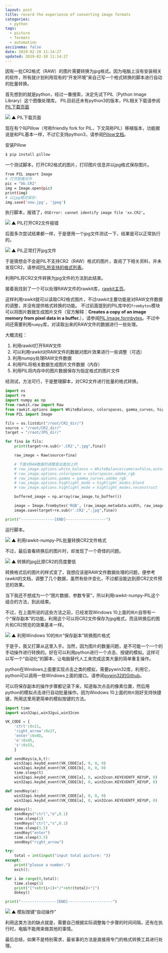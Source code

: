 ```yaml
---
layout: post
title: record the experience of converting image formats
categories:
  - python
tags:
  - picture
  - formats
  - automation
asciinema: false
date: 2019-02-10 11:14:27
updated: 2019-02-10 11:14:27
---
```


因有一批CR2格式（RAW）的图片需要转换为jpg格式。因为电脑上没有安装相关的软件，所有就计划利用现有的“开发环境”来自己写一个格式转换的脚本进行自动的批量转换。

<!-- more -->

首先想到的就是python，经过一番搜索，决定先试下PIL（Python Image Library）这个图像处理库。
PIL目前还未有python3的版本，PIL相关下载请参阅[PIL下载页面](http://pythonware.com/products/pil/)

![](/2019-02/record-the-experience-of-converting-image-formats/20190210_pil_down_page.png)
▲ PIL下载页面

现在有个叫Pillow（号称friendly fork for PIL，下文简称PIL）移植版本，功能据说是和PIL基本一样，不过它支持python3，请参阅[Pillow文档](https://pillow.readthedocs.io/en/stable/index.html)。

安装Pillow

``` bash
$ pip install pillow
```

一个测试脚本，打开CR2格式的图片，打印图片信息并以jpg格式保存图片。

``` bash
from PIL import Image
# 打开图像文件
pic = "bb.CR2"
img = Image.open(pic)
print(img)
# 以jpg格式保存:
img.save('new.jpg', 'jpeg')
```

执行脚本，报错了，`OSError: cannot identify image file 'xx.CR2'`。

![](/2019-02/record-the-experience-of-converting-image-formats/20190210_pil_cr2.png)
▲ PIL打开CR2文件报错

后面多次尝试结果都一样，于是便用一个jpg文件测试一下，结果是可以正常执行的。

![](/2019-02/record-the-experience-of-converting-image-formats/20190210_pil_jpg.png)
▲ PIL正常打开jpg文件

于是猜想会不会是PIL不支持CR2（RAW）格式的图片，查阅了下相关资料，并未发现CR2，请参阅[PIL所支持的格式列表](https://pillow.readthedocs.io/en/stable/handbook/image-file-formats.html)。

利用PIL将CR2文件转换为jpg文件的方法到此结束。

接着我找到了一个可以处理RAW文件的rawkit库，[rawkit主页](https://rawkit.readthedocs.io/en/v0.6.0/index.html)。

这样利用rawkit就可以读取CR2格式图片，不过rawkit主要功能是对RAW文件数据的调整，并没有提供格式转换的功能。
不过前面提到的PIL库中的`frombytes`模块可以将图片数据生成图片文件（官方解释：**Creates a copy of an image memory from pixel data in a buffer.**），请参阅[PIL.Image.formbytes](https://pillow.readthedocs.io/en/stable/reference/Image.html#PIL.Image.frombytes)。不过中间还需要利用`numpy`库，对读取出来的RAW文件的数据进行一些处理。

大概流程：

1. 利用rawkit打开RAW文件
2. 可以利用rawkit对RAW文件的数据对图片效果进行一些调整（可选）
3. 利用numpy处理RAW文件数据
4. 利用PIL将相关数据生成图片文件数据（内存）
5. 利用PIL将内存中的图片数据保存为指定格式的图片文件

经测试，方法可行，于是整理脚本，对CR2文件进行批量的格式转换。

``` python
import os
import re
import numpy as np
from rawkit.raw import Raw
from rawkit.options import WhiteBalance, colorspaces, gamma_curves, highlight_modes
from PIL import Image

fils = os.listdir("/root/CR2_dir/")
source = "/root/CR2_dir/"
target = "/root/JPG_dir/"

for fina in fils:
    print(target+re.sub(r'.CR2',".jpg",fina))

    raw_image = Raw(source+fina)

    # 下面对RAW数据的调整是后面加上的
    # raw_image.options.white_balance = WhiteBalance(camera=False,auto=True)
    # raw_image.options.colorspace = colorspaces.adobe_rgb
    # raw_image.options.gamma = gamma_curves.adobe_rgb
    # raw_image.options.highlight_mode = highlight_modes.blend
    # raw_image.options.highlight_mode = highlight_modes.reconstruct

    buffered_image = np.array(raw_image.to_buffer())

    image = Image.frombytes('RGB', (raw_image.metadata.width, raw_image.metadata.height), buffered_image)
    image.save(target+re.sub(r'.CR2',".jpg",fina))

print("---------------[END]------------------")
```

运行脚本。

![](/2019-02/record-the-experience-of-converting-image-formats/20190210_pil_rawkit.png)
▲ 利用rawkit-numpy-PIL批量转换CR2文件格式

不过，最后查看转换后的图片时，却发现了一个奇怪的问题。

![](/2019-02/record-the-experience-of-converting-image-formats/20190210_cr2_jpg.png)
▲ 转换的jpg比原CR2的亮度要低

转换格式后的图片的样式变了，我想应该是RAW文件数据处理的问题，便参考rawkit的文档，调整了几个数据，虽然有些许变化，不过都没能达到原CR2文件预览的效果。

当下我还不想成为一个“图片数据、参数专家”，所以利用rawkit-numpy-PIL这个组合的方法，到此结束。

不过，在上面所说的这些方法之前，已经发现Windows 10上面的`照片`自带有一个“保存副本”的功能，利用这个可以将CR2文件保存为jpg格式，而且转换后的图片和CR2预览的效果基本一样。

![](/2019-02/record-the-experience-of-converting-image-formats/20190210_win_pic.png)
▲ 利用Windows 10的`照片`“保存副本”转换图片格式

于是乎，我又打算从这里入手。当然，因为图片的数量问题，是不可能一个一个的手动操作进行转换的。好在可以利用python进行一个点击、按键的模拟。这样可以写一个“自动化”的脚本，让电脑替代人工来完成这类大量的简单重复操作。

python在Windows上面要实现点击之类的模拟，需要pywin32库，利用它，python可以调用一些Windows上面的接口。请参阅[pywin32的Github](https://github.com/mhammond/pywin32)。

可以将保存副本的操作步骤都记录下来，知道每次点击的像素位置，然后用python的模拟点击进行自动批量操作。因为Windows 10上面的`照片`刚好支持快捷键，所用这里用更简单的模拟按键的方法。

``` python
import time
import win32api,win32gui,win32con

VK_CODE = {
    'ctrl':0x11,
    'right_arrow':0x27,
    'enter':0x0D,
    'e':0x45,
    's':0x53,
    }

def sendKeys(a,b,t):
    win32api.keybd_event(VK_CODE[a], 0, 0, 0)
    win32api.keybd_event(VK_CODE[b], 0, 0, 0)
    time.sleep(t)
    win32api.keybd_event(VK_CODE[a], 0, win32con.KEYEVENTF_KEYUP, 0)
    win32api.keybd_event(VK_CODE[b], 0, win32con.KEYEVENTF_KEYUP, 0)

def sendKey(a):
    win32api.keybd_event(VK_CODE[a], 0, 0, 0)
    win32api.keybd_event(VK_CODE[a], 0, win32con.KEYEVENTF_KEYUP, 0)

def dokey():
    sendKeys("ctrl","e",0.1)
    time.sleep(1)
    sendKeys("ctrl","s",0.1)
    time.sleep(1.5)
    sendKey("enter")
    time.sleep(3.5)
    sendKey("right_arrow")

try:
    total = int(input("input total picture: "))
except:
    print("please a number.")
    exit();

for i in range(0,total):
    time.sleep(1)
    print("["+str(i+1)+"/"+str(total)+"]")
    dokey()

print("----------------[END]--------------------")
```

![](/2019-02/record-the-experience-of-converting-image-formats/20190210_pywin.gif)
▲ 模拟按键“自动操作”

利用这类方法的缺点就是，需要自己根据实际调整每个步骤的时间间隔，还有在执行时，电脑不能用来做其他的事情。

最后总结，如果不是特别需求，最省事的方法是直接用专门的格式转换工具进行处理。
